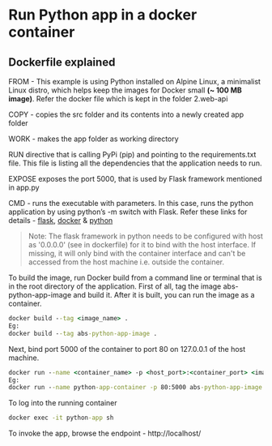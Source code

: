 # Run Python app in a docker container

## Dockerfile explained
FROM - This example is using Python installed on Alpine Linux, a minimalist Linux distro, which helps keep the images for Docker small **(~ 100 MB image)**. Refer the docker file which is kept in the folder 2.web-api

COPY - copies the src folder and its contents into a newly created app folder

WORK - makes the app folder as working directory

RUN directive that is calling PyPi (pip) and pointing to the requirements.txt file. This file is listing all the dependencies that the application needs to run.

EXPOSE exposes the port 5000, that is used by Flask framework mentioned in app.py

CMD - runs the executable with parameters. In this case, runs the python application by using python’s -m switch with Flask. Refer these links for details - [flask](https://flask.palletsprojects.com/en/1.1.x/quickstart/), [docker](https://docs.docker.com/engine/reference/builder/#cmd) & [python](https://stackoverflow.com/questions/46319694/what-does-it-mean-to-run-library-module-as-a-script-with-the-m-option)

> Note: The flask framework in python needs to be configured with host as '0.0.0.0' (see in dockerfile) for it to bind with the host interface. If missing, it will only bind with the container interface and can't be accessed from the host machine i.e. outside the container.

To build the image, run Docker build from a command line or terminal that is in the root directory of the application. First of all, tag the image abs-python-app-image and build it. After it is built, you can run the image as a container.
```cmd
docker build --tag <image_name> .
Eg:
docker build --tag abs-python-app-image .
```
Next, bind port 5000 of the container to port 80 on 127.0.0.1 of the host machine.
```cmd
docker run --name <container_name> -p <host_port>:<container_port> <image_name>
Eg:
docker run --name python-app-container -p 80:5000 abs-python-app-image
```

To log into the running container
```cmd
docker exec -it python-app sh
```

To invoke the app, browse the endpoint - http://localhost/